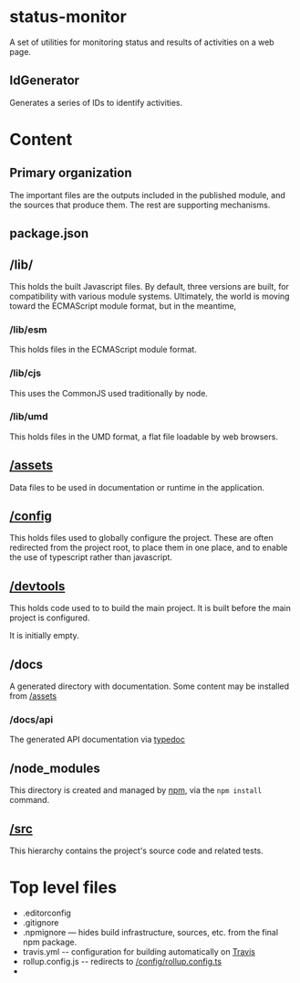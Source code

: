 # status-monitor

A set of utilities for monitoring status and results of activities on a web page.

## IdGenerator
Generates a series of IDs to identify activities.

# Content

## Primary organization

The important files are the outputs included in the published module, and the sources that
produce them. The rest are supporting mechanisms.

## package.json


## /lib/

This holds the built Javascript files. By default, three versions are built, for compatibility with various module systems. Ultimately, the world is moving toward the ECMAScript module format, but in the meantime,
### /lib/esm
This holds files in the ECMAScript module format.

### /lib/cjs
This uses the CommonJS used traditionally by node.

### /lib/umd
This holds files in the UMD format, a flat file loadable by web browsers.

## [/assets](/assets/README.md)
Data files to be used in documentation or runtime in the application.

## [/config](/config/README.md)
This holds files used to globally configure the project. These are often redirected from the project root, to place them in one place, and to enable the use of typescript rather than javascript.

## [/devtools](/devtools/README.md)
This holds code used to to build the main project. It is built before the main project is configured.

It is initially empty.

## /docs
A generated directory with documentation. Some content may be installed from [/assets](/assets/README.md)

### /docs/api
The generated API documentation via [typedoc](https://typedoc.org)

## /node_modules
This directory is created and managed by [npm](https://npmjs.com), via the `npm install` command.

## [/src](/src/README.md)
This hierarchy contains the project's source code and related tests.

# Top level files
* .editorconfig
* .gitignore
* .npmignore — hides build infrastructure, sources, etc. from the final npm package.
* travis.yml -- configuration for building automatically on [Travis](https://travis-ci.com/)
* rollup.config.js -- redirects to [/config/rollup.config.ts](/config/rollup.config.ts)
* 

